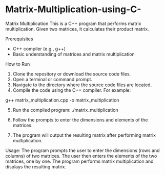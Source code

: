 # Matrix-Multiplication-using-C-
Matrix Multiplication
This is a C++ program that performs matrix multiplication. Given two matrices, it calculates their product matrix.

Prerequisites
* C++ compiler (e.g., g++)
* Basic understanding of matrices and matrix multiplication

How to Run
1. Clone the repository or download the source code files.
2. Open a terminal or command prompt.
3. Navigate to the directory where the source code files are located.
4. Compile the code using the C++ compiler. For example:

g++ matrix_multiplication.cpp -o matrix_multiplication

5. Run the compiled program:
./matrix_multiplication

6. Follow the prompts to enter the dimensions and elements of the matrices.
7. The program will output the resulting matrix after performing matrix multiplication.

Usage:
The program prompts the user to enter the dimensions (rows and columns) of two matrices.
The user then enters the elements of the two matrices, one by one.
The program performs matrix multiplication and displays the resulting matrix.
